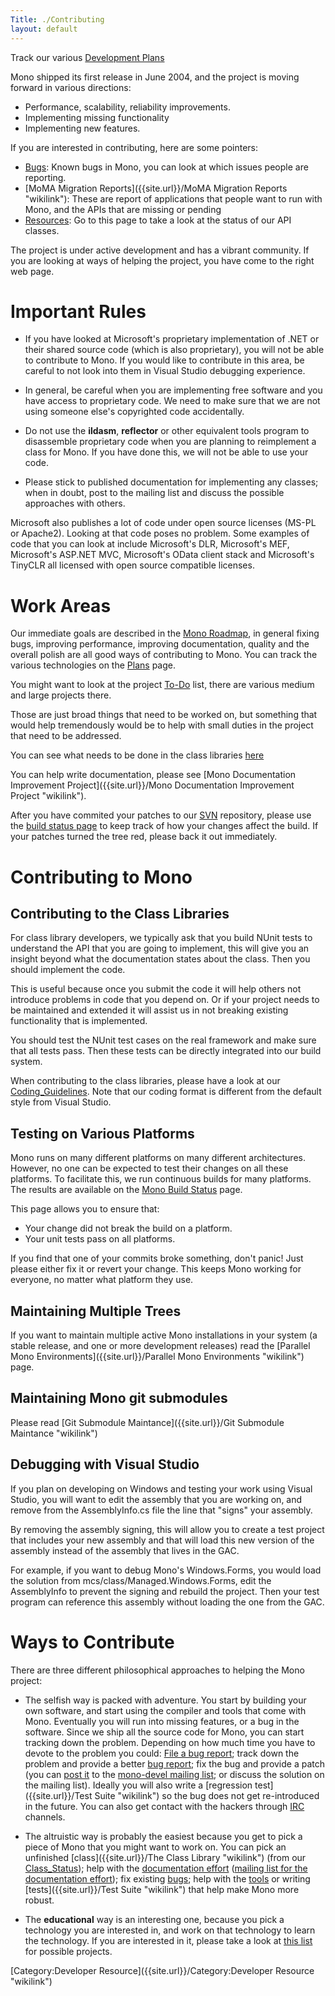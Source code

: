```yaml
---
Title: ./Contributing
layout: default
---
```


Track our various [Development Plans]({{site.url}}/Plans "wikilink")

Mono shipped its first release in June 2004, and the project is moving
forward in various directions:

-   Performance, scalability, reliability improvements.
-   Implementing missing functionality
-   Implementing new features.

If you are interested in contributing, here are some pointers:

-   [Bugs]({{site.url}}/Bugs "wikilink"): Known bugs in Mono, you can look at which
    issues people are reporting.
-   [MoMA Migration Reports]({{site.url}}/MoMA Migration Reports "wikilink"): These
    are report of applications that people want to run with Mono, and
    the APIs that are missing or pending
-   [Resources]({{site.url}}/Resources "wikilink"): Go to this page to take a look at
    the status of our API classes.

The project is under active development and has a vibrant community. If
you are looking at ways of helping the project, you have come to the
right web page.

Important Rules
===============

-   If you have looked at Microsoft's proprietary implementation of .NET
    or their shared source code (which is also proprietary), you will
    not be able to contribute to Mono. If you would like to contribute
    in this area, be careful to not look into them in Visual Studio
    debugging experience.

-   In general, be careful when you are implementing free software and
    you have access to proprietary code. We need to make sure that we
    are not using someone else's copyrighted code accidentally.

-   Do not use the **ildasm**, **reflector** or other equivalent tools
    program to disassemble proprietary code when you are planning to
    reimplement a class for Mono. If you have done this, we will not be
    able to use your code.

-   Please stick to published documentation for implementing any
    classes; when in doubt, post to the mailing list and discuss the
    possible approaches with others.

Microsoft also publishes a lot of code under open source licenses (MS-PL
or Apache2). Looking at that code poses no problem. Some examples of
code that you can look at include Microsoft's DLR, Microsoft's MEF,
Microsoft's ASP.NET MVC, Microsoft's OData client stack and Microsoft's
TinyCLR all licensed with open source compatible licenses.

Work Areas
==========

Our immediate goals are described in the [Mono
Roadmap]({{site.url}}/Roadmap "wikilink"), in general fixing bugs, improving
performance, improving documentation, quality and the overall polish are
all good ways of contributing to Mono. You can track the various
technologies on the [Plans]({{site.url}}/Plans "wikilink") page.

You might want to look at the project [To-Do]({{site.url}}/Todo "wikilink") list,
there are various medium and large projects there.

Those are just broad things that need to be worked on, but something
that would help tremendously would be to help with small duties in the
project that need to be addressed.

You can see what needs to be done in the class libraries
[here](http://www.go-mono.com/status/)

You can help write documentation, please see [Mono Documentation
Improvement Project]({{site.url}}/Mono Documentation Improvement Project "wikilink").

After you have commited your patches to our [SVN]({{site.url}}/SVN "wikilink")
repository, please use the [build status
page](http://wrench.mono-project.com/builds) to keep track of how your
changes affect the build. If your patches turned the tree red, please
back it out immediately.

Contributing to Mono
====================

Contributing to the Class Libraries
-----------------------------------

For class library developers, we typically ask that you build NUnit
tests to understand the API that you are going to implement, this will
give you an insight beyond what the documentation states about the
class. Then you should implement the code.

This is useful because once you submit the code it will help others not
introduce problems in code that you depend on. Or if your project needs
to be maintained and extended it will assist us in not breaking existing
functionality that is implemented.

You should test the NUnit test cases on the real framework and make sure
that all tests pass. Then these tests can be directly integrated into
our build system.

When contributing to the class libraries, please have a look at our
[Coding\_Guidelines]({{site.url}}/Coding_Guidelines "wikilink"). Note that our coding
format is different from the default style from Visual Studio.

Testing on Various Platforms
----------------------------

Mono runs on many different platforms on many different architectures.
However, no one can be expected to test their changes on all these
platforms. To facilitate this, we run continuous builds for many
platforms. The results are available on the [Mono Build
Status](http://wrench.mono-project.com/) page.

This page allows you to ensure that:

-   Your change did not break the build on a platform.
-   Your unit tests pass on all platforms.

If you find that one of your commits broke something, don't panic! Just
please either fix it or revert your change. This keeps Mono working for
everyone, no matter what platform they use.

Maintaining Multiple Trees
--------------------------

If you want to maintain multiple active Mono installations in your
system (a stable release, and one or more development releases) read the
[Parallel Mono Environments]({{site.url}}/Parallel Mono Environments "wikilink")
page.

Maintaining Mono git submodules
-------------------------------

Please read [Git Submodule
Maintance]({{site.url}}/Git Submodule Maintance "wikilink")

Debugging with Visual Studio
----------------------------

If you plan on developing on Windows and testing your work using Visual
Studio, you will want to edit the assembly that you are working on, and
remove from the AssemblyInfo.cs file the line that "signs" your
assembly.

By removing the assembly signing, this will allow you to create a test
project that includes your new assembly and that will load this new
version of the assembly instead of the assembly that lives in the GAC.

For example, if you want to debug Mono's Windows.Forms, you would load
the solution from mcs/class/Managed.Windows.Forms, edit the AssemblyInfo
to prevent the signing and rebuild the project. Then your test program
can reference this assembly without loading the one from the GAC.

Ways to Contribute
==================

There are three different philosophical approaches to helping the Mono
project:

-   The selfish way is packed with adventure. You start by building your
    own software, and start using the compiler and tools that come with
    Mono. Eventually you will run into missing features, or a bug in the
    software. Since we ship all the source code for Mono, you can start
    tracking down the problem. Depending on how much time you have to
    devote to the problem you could: [File a bug
    report]({{site.url}}/Bugs "wikilink"); track down the problem and provide a
    better [bug report]({{site.url}}/Bugs "wikilink"); fix the bug and provide a
    patch (you can [post it](mailto:mono-devel-list@ximian.com) to the
    [mono-devel mailing
    list](http://lists.ximian.com/mailman/listinfo/mono-devel-list); or
    discuss the solution on the mailing list). Ideally you will also
    write a [regression test]({{site.url}}/Test Suite "wikilink") so the bug does not
    get re-introduced in the future. You can also get contact with the
    hackers through [IRC]({{site.url}}/IRC "wikilink") channels.

-   The altruistic way is probably the easiest because you get to pick a
    piece of Mono that you might want to work on. You can pick an
    unfinished [class]({{site.url}}/The Class Library "wikilink") (from our
    [Class\_Status]({{site.url}}/Class_Status "wikilink")); help with the
    [documentation effort]({{site.url}}/Documentation "wikilink") ([mailing list for
    the documentation
    effort](http://lists.ximian.com/mailman/listinfo/mono-docs-list));
    fix existing [bugs]({{site.url}}/Bug_Reporting "wikilink"); help with the
    [tools]({{site.url}}/Tools "wikilink") or writing [tests]({{site.url}}/Test Suite "wikilink")
    that help make Mono more robust.

-   The <b>educational</b> way is an interesting one, because you pick a
    technology you are interested in, and work on that technology to
    learn the technology. If you are interested in it, please take a
    look at [this list]({{site.url}}/StudentProjects "wikilink") for possible
    projects.

[Category:Developer Resource]({{site.url}}/Category:Developer Resource "wikilink")
